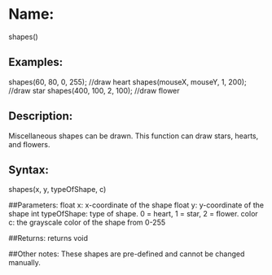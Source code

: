 # Name: 
shapes()

## Examples:
shapes(60, 80, 0, 255);  //draw heart
shapes(mouseX, mouseY, 1, 200);  //draw star
shapes(400, 100, 2, 100);  //draw flower
  
## Description:
Miscellaneous shapes can be drawn. This function can draw stars, hearts, and flowers.

## Syntax:
shapes(x, y, typeOfShape, c)

##Parameters: 
float x: x-coordinate of the shape
float y: y-coordinate of the shape
int typeOfShape: type of shape. 0 = heart, 1 = star, 2 = flower. 
color c: the grayscale color of the shape from 0-255

##Returns:
returns void

##Other notes:
These shapes are pre-defined and cannot be changed manually.  
